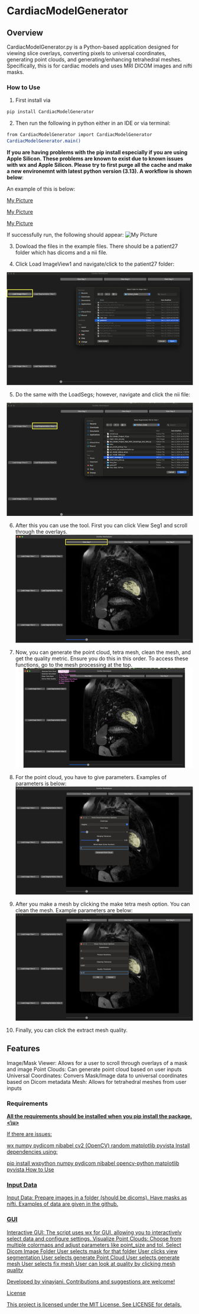 # CardiacModelGenerator


## Overview

CardiacModelGenerator.py is a Python-based application designed for viewing slice overlays, converting pixels to universal coordinates, generating point clouds, and generating/enhancing tetrahedral meshes. Specifically, this is for cardiac models and uses MRI DICOM images and nifti masks.


### How to Use

1. First install via 

```bash
pip install CardiacModelGenerator
```
2.  Then run the following in python either in an IDE or via terminal: 

```bash 
from CardiacModelGenerator import CardiacModelGenerator 
CardiacModelGenerator.main()
```

__If you are having problems with the pip install especially if you are using Apple Silicon. These problems are known to exist due to known issues with wx and 
Apple Silicon. Please try to first purge all the cache and make a new environemnt with latest python version (3.13). A workflow is shown below__:

An example of this is below: 

[My Picture](MarkdownPictures/ExampleSetup1.png)

[My Picture](MarkdownPictures/ExampleSetup2.png)

[My Picture](MarkdownPictures/ExampleSetup3.png)

If successfully run, the following should appear: 
![My Picture](MarkdownPictures/Example2.png)


3. Dowload the files in the example files. There should be a patient27 folder which has dicoms and a nii file. 

4. Click Load ImageView1 and navigate/click to the patient27 folder: 

![My Picture](MarkdownPictures/Example3.png)

5. Do the same with the LoadSegs; however, navigate and click the nii file: 

![My Picture](MarkdownPictures/Example4.png)

6. After this you can use the tool. First you can click View Seg1 and scroll through the overlays. 
![My Picture](MarkdownPictures/Example5.png)

7. Now, you can generate the point cloud, tetra mesh, clean the mesh, and get the quality metric. Ensure you do this 
in this order. To access these functions, go to the mesh processing at the top. 
![My Picture](MarkdownPictures/Example6.png)

8. For the point cloud, you have to give parameters. Examples of parameters is below: 
![My Picture](MarkdownPictures/Example7.png)

9. After you make a mesh by clicking the make tetra mesh option. You can clean the mesh. Example parameters are below: 
![My Picture](MarkdownPictures/Example8.png)

10. Finally, you can click the extract mesh quality. 



## Features

Image/Mask Viewer: Allows for a user to scroll through overlays of a mask and image Point Clouds: Can generate point cloud based on user inputs Universal Coordinates: Convers Mask/Image data to universal coordinates based on Dicom metadata Mesh: Allows for tetrahedral meshes from user inputs

### Requirements

__<u>All the requirements should be installed when you pip install the package. <\u>__

If there are issues: 

wx numpy pydicom nibabel cv2 (OpenCV) random matplotlib pyvista Install dependencies using:

pip install wxpython numpy pydicom nibabel opencv-python matplotlib pyvista How to Use

### Input Data 
Input Data: Prepare images in a folder (should be dicoms). Have masks as nifti. Examples of data are given in the github. 


### GUI
Interactive GUI: The script uses wx for GUI, allowing you to interactively select data and configure settings. Visualize Point Clouds: Choose from multiple colormaps and adjust parameters like point_size and tol. 
Select Dicom Image Folder
User selects mask for that folder
User clicks view segmentation
User selects generate Point Cloud
User selects generate mesh
User selects fix mesh
User can look at quality by clicking mesh quality



Developed by vinayjani. Contributions and suggestions are welcome!

License

This project is licensed under the MIT License. See LICENSE for details.